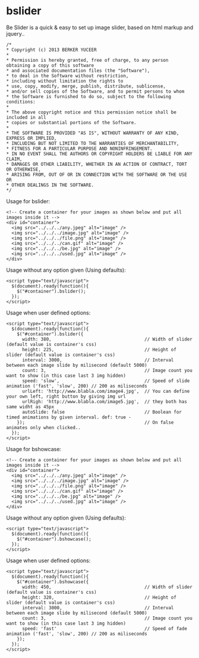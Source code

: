bslider
=======

Be Slider is a quick & easy to set up image slider, based on html markup and jquery..

    /*
    * Copyright (c) 2013 BERKER YUCEER
    *
    * Permission is hereby granted, free of charge, to any person obtaining a copy of this software
    * and associated documentation files (the "Software"),
    * to deal in the Software without restriction,
    * including without limitation the rights to
    * use, copy, modify, merge, publish, distribute, sublicense,
    * and/or sell copies of the Software, and to permit persons to whom
    * the Software is furnished to do so, subject to the following conditions:
    *
    * The above copyright notice and this permission notice shall be included in all
    * copies or substantial portions of the Software.
    *
    * THE SOFTWARE IS PROVIDED "AS IS", WITHOUT WARRANTY OF ANY KIND, EXPRESS OR IMPLIED,
    * INCLUDING BUT NOT LIMITED TO THE WARRANTIES OF MERCHANTABILITY,
    * FITNESS FOR A PARTICULAR PURPOSE AND NONINFRINGEMENT.
    * IN NO EVENT SHALL THE AUTHORS OR COPYRIGHT HOLDERS BE LIABLE FOR ANY CLAIM,
    * DAMAGES OR OTHER LIABILITY, WHETHER IN AN ACTION OF CONTRACT, TORT OR OTHERWISE,
    * ARISING FROM, OUT OF OR IN CONNECTION WITH THE SOFTWARE OR THE USE OR
    * OTHER DEALINGS IN THE SOFTWARE.
    */

Usage for bslider:
    
    <!-- Create a container for your images as shown below and put all images inside it -->
    <div id="container">
      <img src="../../../any.jpeg" alt="image" />
      <img src="../../../image.jpg" alt="image" />
      <img src="../../../file.png" alt="image" />
      <img src="../../../can.gif" alt="image" />
      <img src="../../../be.jpg" alt="image" />
      <img src="../../../used.jpg" alt="image" />
    </div>

Usage without any option given (Using defaults):
    
    <script type="text/javascript">
      $(document).ready(function(){
        $("#container").bslider();
      });
    </script>

Usage when user defined options:
    
    <script type="text/javascript">
      $(document).ready(function(){
        $("#container").bslider({
          width: 380,                                   // Width of slider (default value is container's css)
          height: 225,                                  // Height of slider (default value is container's css)
          interval: 3000,                               // Interval between each image slide by milisecond (default 5000)
          count: 3,                                     // Image count you want to show (in this case last 3 img hidden)
          speed: 'slow',                                // Speed of slide animation ('fast', 'slow', 200) // 200 as miliseconds
          urlLeft: 'http://www.blabla.com/image4.jpg',  // You can define your own left, right button by giving img url 
          urlRigh: 'http://www.blabla.com/image5.jpg',  // they both has same widht as 45px
          autoSlide: false                              // Boolean for timed animations by given interval. def: true -
        });                                             // On false animates only when clicked..
      });
    </script>

Usage for bshowcase:
    
    <!-- Create a container for your images as shown below and put all images inside it -->
    <div id="container">
      <img src="../../../any.jpeg" alt="image" />
      <img src="../../../image.jpg" alt="image" />
      <img src="../../../file.png" alt="image" />
      <img src="../../../can.gif" alt="image" />
      <img src="../../../be.jpg" alt="image" />
      <img src="../../../used.jpg" alt="image" />
    </div>
    
Usage without any option given (Using defaults):
    
    <script type="text/javascript">
      $(document).ready(function(){
        $("#container").bshowcase();
      });
    </script>

Usage when user defined options:
    
    <script type="text/javascript">
      $(document).ready(function(){
        $("#container").bshowcase({
          width: 450,                                   // Width of slider (default value is container's css)
          height: 320,                                  // Height of slider (default value is container's css)
          interval: 3000,                               // Interval between each image slide by milisecond (default 5000)
          count: 3,                                     // Image count you want to show (in this case last 3 img hidden)
          speed: 'fast'                                 // Speed of fade animation ('fast', 'slow', 200) // 200 as miliseconds
        });
      });
    </script>
